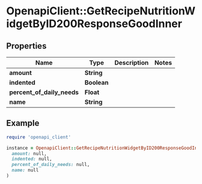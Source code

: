 # OpenapiClient::GetRecipeNutritionWidgetByID200ResponseGoodInner

## Properties

| Name | Type | Description | Notes |
| ---- | ---- | ----------- | ----- |
| **amount** | **String** |  |  |
| **indented** | **Boolean** |  |  |
| **percent_of_daily_needs** | **Float** |  |  |
| **name** | **String** |  |  |

## Example

```ruby
require 'openapi_client'

instance = OpenapiClient::GetRecipeNutritionWidgetByID200ResponseGoodInner.new(
  amount: null,
  indented: null,
  percent_of_daily_needs: null,
  name: null
)
```

